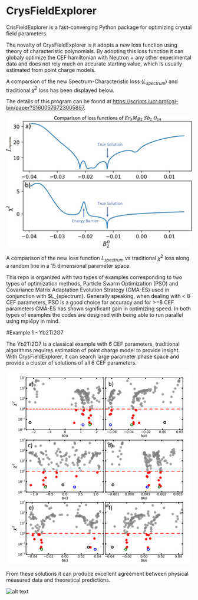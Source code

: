 # CrysFieldExplorer
CrisFieldExplorer is a fast-converging Python package for optimizing crystal field parameters.

The novalty of CrysFieldExplorer is it adopts a new loss function using theory of characteristic polynomials. By adopting this loss function it can globaly optimize the CEF hamiltonian with Neutron + any other experimental data and does not rely much on accurate starting value, which is usually estimated from point charge models.

A comparsion of the new Spectrum-Characteristic loss ($L_{spectrum}$) and traditional $\chi^2$ loss has been displayed below.

The details of this program can be found at https://scripts.iucr.org/cgi-bin/paper?S1600576723005897.

![alt text](images/loss.jpg)


A comparison of the new loss function $L_{spectrum}$ vs traditional $\chi^2$ loss along a random line in a 15 dimensional parameter space.

This repo is organized with two types of examples corresponding to two types of optimization methods, Particle Swarm Optimization (PSO) and Covariance Matrix Adaptation Evolution Strategy (CMA-ES)  used in conjunction with $L_{spectrum}. Generally speaking, when dealing with < 8 CEF parameters, PSO is a good choice for accuracy and for >=8 CEF parameters CMA-ES has shown significant gain in optimizing speed. In both types of examples the codes are desgined with being able to run parallel using mpi4py in mind.

#Example 1 - Yb2Ti2O7

The Yb2Ti2O7 is a classical example with 6 CEF parameters, traditional algorithms requires estimation of point charge model to provide insight. With CrysFieldExplorer, it can search large parameter phase space and provide a cluster of solutions of all 6 CEF parameters.

![alt text](images/Yb2Ti2O7_Cluster_Solutions.png)

From these solutions it can produce excellent agreement between physical measured data and theoretical predictions.


![alt text](images/Yb2Ti2O7_comparison.png)

